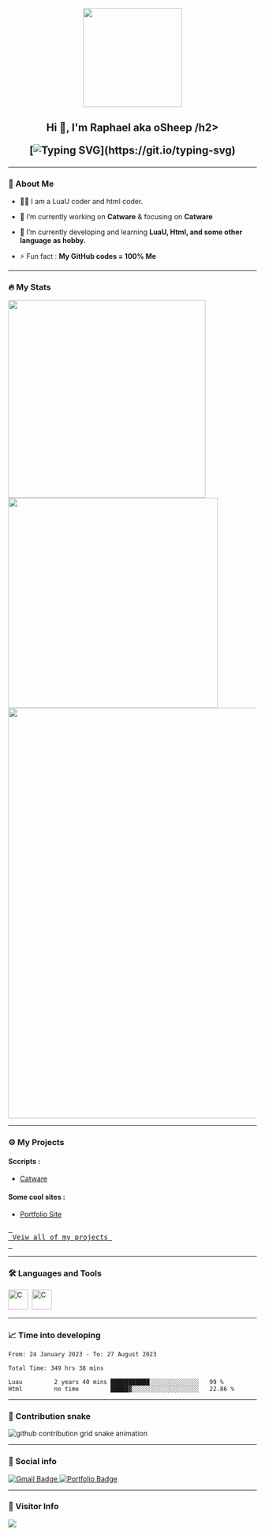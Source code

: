 <div id="header" align="center">
  <img src=https://media.giphy.com/media/du3J3cXyzhj75IOgvA/giphy.gif width="200"/>
</div>

<h2 align="center">Hi 👋, I'm Raphael aka oSheep /h2>

[![Typing SVG](https://readme-typing-svg.herokuapp.com?duration=10000&center=true&vCenter=true&width=800&height=30&lines=Hello+this+is+osheep's+%2C+Welcome+to+my+Github+page.)](https://git.io/typing-svg)

---
### 👦 About Me
- 👨‍💻 I am a LuaU coder and html coder.

- 🔭 I’m currently working on **Catware** & focusing on **Catware**

- 🌱 I’m currently developing and learning **LuaU, Html, and some other language as hobby.**

- ⚡ Fun fact : **My GitHub codes = 100% Me** 

--- 

### 🔥 My Stats 
<img width="400" src="https://github-readme-stats.vercel.app/api?username=oShyyyyy&count_private=true&show_icons=true&theme=react" />  <img width="425" src="https://streak-stats.demolab.com/?user=oShyyyyy&theme=react" />
<img width="830" src="https://github-readme-activity-graph.vercel.app/graph?username=oShyyyyy&bg_color=21232a&color=a8eeff&line=61dafb&point=f0fcff&area=true&hide_border=false" />
<a href="https://github.com/oShyyyyy/github-stats">
</a>
<!-- ![Top Langs](https://github-readme-stats.vercel.app/api/top-langs/?username=oShyyyyy&layout=compact&langs_count=10&theme=react) -->
<!-- ![Wakatime stats](https://github-readme-stats.vercel.app/api/wakatime?username=oShyyyyy&theme=react) -->

--- 


### ⚙️ My Projects 

#### Sccripts :
* [Catware](https://discord.gg/jPbeWfmKh6)

#### Some cool sites :

* [Portfolio Site](https://osheep.likes-femboys.lol)

 
<a href="https://github.com/getlost01/getlost01/tree/main/projects"><kbd> <br> Veiw all of my projects <br> </kbd></a>

---

### :hammer_and_wrench: Languages and Tools 

<div>
  <img src="https://cdn.discordapp.com/attachments/1130246823152459897/1146231576728961034/icons8-lua-language-48.png" alt="C" width="40" height="40"/>&nbsp;
  <img src="https://cdn.discordapp.com/attachments/1130246823152459897/1146231752147353631/icons8-html-48.png" alt="C" width="40" height="40"/>&nbsp;

</div>

---

### 📈 Time into developing

<!--START_SECTION:waka-simple-->

```text
From: 24 January 2023 - To: 27 August 2023

Total Time: 349 hrs 38 mins

Luau         2 years 40 mins ███████████░░░░░░░░░░░░░░   99 %
Html         no time         █████▓░░░░░░░░░░░░░░░░░░░   22.86 %
```

<!--END_SECTION:waka-simple-->

---

### 🐍 Contribution snake

<picture>
  <source media="(prefers-color-scheme: dark)" srcset="https://getlost01.github.io/github-snake.github.io/github-contribution-grid-snake-dark.svg">
  <source media="(prefers-color-scheme: light)" srcset="https://getlost01.github.io/github-snake.github.io/github-contribution-grid-snake.svg">
  <img alt="github contribution grid snake animation" src="https://getlost01.github.io/github-snake.github.io/github-contribution-grid-snake.svg">
</picture>

---

### 🔗 Social info

<div id="badges">
    <a href="https://mail.google.com/mail/u/0/?fs=1&tf=cm&to=osheep@likes-femboys.lol">
    <img src="https://img.shields.io/badge/Gmail-D14836?style=for-the-badge&logo=gmail&logoColor=white" alt="Gmail Badge"/>
    </a>
    <a href="https://osheep.likes-femboys.lol/">
    <img src="https://img.shields.io/badge/Portfolio-dda703?style=for-the-badge&logo=About.me&logoColor=white" alt="Portfolio Badge"/>
    </a>
</div>

---

### 👀 Visitor Info
<img src="https://u8views.com/api/v1/github/profiles/79409258/views/day-week-month-total-count.svg">
